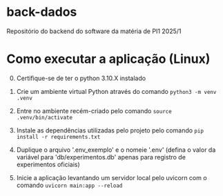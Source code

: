 # back-dados
Repositório do backend do software da matéria de PI1 2025/1

# Como executar a aplicação (Linux)

0. Certifique-se de ter o python 3.10.X instalado

1. Crie um ambiente virtual Python através do comando `python3 -m venv .venv`

2. Entre no ambiente recém-criado pelo comando `source .venv/bin/activate`

3. Instale as dependências utilizadas pelo projeto pelo comando `pip install -r requirements.txt`

4. Duplique o arquivo '.env_exemplo' e o nomeie '.env' (defina o valor da variável para 'db/experimentos.db' apenas para registro de experimentos oficiais)

5. Inicie a aplicação levantando um servidor local pelo uvicorn com o comando `uvicorn main:app --reload`